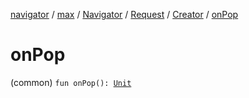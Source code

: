 [navigator](../../../../index.md) / [max](../../../index.md) / [Navigator](../../index.md) / [Request](../index.md) / [Creator](index.md) / [onPop](./on-pop.md)

# onPop

(common) `fun onPop(): `[`Unit`](https://kotlinlang.org/api/latest/jvm/stdlib/kotlin/-unit/index.html)
